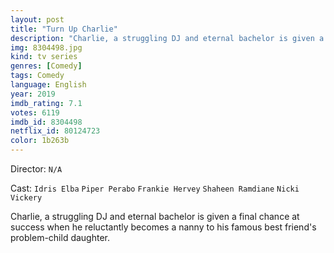 ```yaml
---
layout: post
title: "Turn Up Charlie"
description: "Charlie, a struggling DJ and eternal bachelor is given a final chance at success when he reluctantly becomes a nanny to his famous best friend's problem-child daughter..."
img: 8304498.jpg
kind: tv series
genres: [Comedy]
tags: Comedy 
language: English
year: 2019
imdb_rating: 7.1
votes: 6119
imdb_id: 8304498
netflix_id: 80124723
color: 1b263b
---
```

Director: `N/A`  

Cast: `Idris Elba` `Piper Perabo` `Frankie Hervey` `Shaheen Ramdiane` `Nicki Vickery` 

Charlie, a struggling DJ and eternal bachelor is given a final chance at success when he reluctantly becomes a nanny to his famous best friend's problem-child daughter.